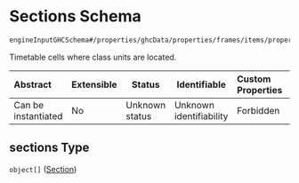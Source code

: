 # Sections Schema

```txt
engineInputGHCSchema#/properties/ghcData/properties/frames/items/properties/sections
```

Timetable cells where class units are located.


| Abstract            | Extensible | Status         | Identifiable            | Custom Properties | Additional Properties | Access Restrictions | Defined In                                                         |
| :------------------ | ---------- | -------------- | ----------------------- | :---------------- | --------------------- | ------------------- | ------------------------------------------------------------------ |
| Can be instantiated | No         | Unknown status | Unknown identifiability | Forbidden         | Allowed               | none                | [ghc.schema.json\*](../out/ghc.schema.json "open original schema") |

## sections Type

`object[]` ([Section](ghc-properties-ghcdata-properties-frames-frame-properties-sections-section.md))
